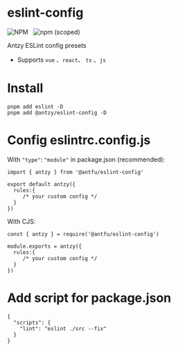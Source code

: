 # eslint-config
![NPM](https://img.shields.io/npm/l/@antzy/eslint-config) &nbsp;
![npm (scoped)](https://img.shields.io/npm/v/@antzy/eslint-config?color=%20) <br/>

Antzy ESLint config presets

-  Supports `vue` 、`react`、 `ts` 、`js`

# Install
```
pnpm add eslint -D
pnpm add @antzy/eslint-config -D
```

# Config eslintrc.config.js
With `"type"`: `"module"` in package.json (recommended):
```
import { antzy } from '@antfu/eslint-config'

export default antzy({
  rules:{
     /* your custom config */
  }
})
```
With CJS:
```
const { antzy } = require('@antfu/eslint-config')

module.exports = antzy({
  rules:{
     /* your custom config */
  }
})

```
# Add script for package.json
```
{
  "scripts": {
    "lint": "eslint ./src --fix"
  }
}
```